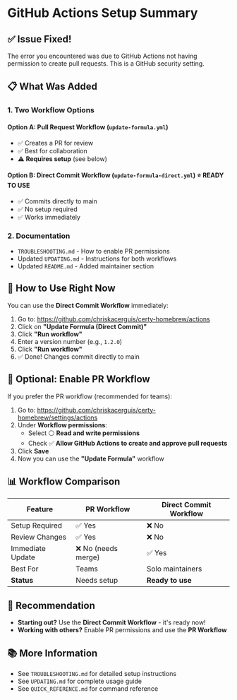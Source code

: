 # GitHub Actions Setup Summary

## ✅ Issue Fixed!

The error you encountered was due to GitHub Actions not having permission to create pull requests. This is a GitHub security setting.

## 📋 What Was Added

### 1. **Two Workflow Options**

#### Option A: Pull Request Workflow (`update-formula.yml`)
- ✅ Creates a PR for review
- ✅ Best for collaboration
- ⚠️ **Requires setup** (see below)

#### Option B: Direct Commit Workflow (`update-formula-direct.yml`) ⭐ **READY TO USE**
- ✅ Commits directly to main
- ✅ No setup required
- ✅ Works immediately

### 2. **Documentation**
- `TROUBLESHOOTING.md` - How to enable PR permissions
- Updated `UPDATING.md` - Instructions for both workflows
- Updated `README.md` - Added maintainer section

## 🚀 How to Use Right Now

You can use the **Direct Commit Workflow** immediately:

1. Go to: https://github.com/chriskacerguis/certy-homebrew/actions
2. Click on **"Update Formula (Direct Commit)"**
3. Click **"Run workflow"**
4. Enter a version number (e.g., `1.2.0`)
5. Click **"Run workflow"**
6. ✅ Done! Changes commit directly to main

## 🔧 Optional: Enable PR Workflow

If you prefer the PR workflow (recommended for teams):

1. Go to: https://github.com/chriskacerguis/certy-homebrew/settings/actions
2. Under **Workflow permissions**:
   - Select ⚪ **Read and write permissions**
   - Check ✅ **Allow GitHub Actions to create and approve pull requests**
3. Click **Save**
4. Now you can use the **"Update Formula"** workflow

## 📊 Workflow Comparison

| Feature | PR Workflow | Direct Commit Workflow |
|---------|-------------|----------------------|
| Setup Required | ✅ Yes | ❌ No |
| Review Changes | ✅ Yes | ❌ No |
| Immediate Update | ❌ No (needs merge) | ✅ Yes |
| Best For | Teams | Solo maintainers |
| **Status** | Needs setup | **Ready to use** |

## 🎯 Recommendation

- **Starting out?** Use the **Direct Commit Workflow** - it's ready now!
- **Working with others?** Enable PR permissions and use the **PR Workflow**

## 📚 More Information

- See `TROUBLESHOOTING.md` for detailed setup instructions
- See `UPDATING.md` for complete usage guide
- See `QUICK_REFERENCE.md` for command reference
